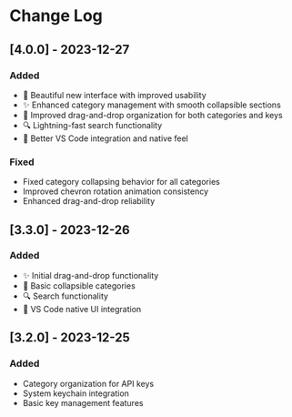 # Change Log

## [4.0.0] - 2023-12-27
### Added
- 🎨 Beautiful new interface with improved usability
- ✨ Enhanced category management with smooth collapsible sections
- 🎯 Improved drag-and-drop organization for both categories and keys
- 🔍 Lightning-fast search functionality
- 💅 Better VS Code integration and native feel

### Fixed
- Fixed category collapsing behavior for all categories
- Improved chevron rotation animation consistency
- Enhanced drag-and-drop reliability

## [3.3.0] - 2023-12-26
### Added
- ✨ Initial drag-and-drop functionality
- 🎨 Basic collapsible categories
- 🔍 Search functionality
- 💅 VS Code native UI integration

## [3.2.0] - 2023-12-25
### Added
- Category organization for API keys
- System keychain integration
- Basic key management features
